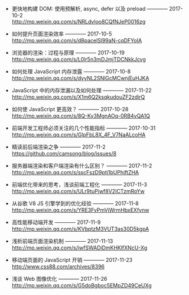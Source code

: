 
- 更快地构建 DOM: 使用预解析, async, defer 以及 preload  ———— 2017-10-2  
http://mp.weixin.qq.com/s/NRLdvloo8CQfNJeP0016zg

- 如何提升页面渲染效率  ———— 2017-10-5  
http://mp.weixin.qq.com/s/d8pacelSl99aN-cqDFYoIA

- 浏览器的渲染：过程与原理  ———— 2017-10-19  
http://mp.weixin.qq.com/s/L0lr5n3mDJmjTDCNkkJcvg

- 如何处理 JavaScript 内存泄露  ———— 2017-10-8  
http://mp.weixin.qq.com/s/dyyNL2SNlGcMCwnjEuHJKA

- JavaScript 中的内存泄漏以及如何处理  ———— 2017-11-22  
http://mp.weixin.qq.com/s/X1m6Q2ksqkudouZF2zdirQ

- 如何使 JavaScript 更高效？  ———— 2017-10-28  
http://mp.weixin.qq.com/s/8Q-Ky3MgnAOq-0RB4yQA1Q

- 前端开发工程师必须关注的几个性能指标   ———— 2017-10-31  
http://mp.weixin.qq.com/s/GlpFbL8X_4F_V7NaALcoHA

- 精读前后端渲染之争   ———— 2017-11-2  
https://github.com/camsong/blog/issues/8

- 服务器端渲染和客户端渲染有什么区别？   ———— 2017-11-2  
http://mp.weixin.qq.com/s/sscFszD9ptj1bUPhiftZHA

- 前端优化带来的思考，浅谈前端工程化  ———— 2017-11-3  
http://mp.weixin.qq.com/s/ULr9tuPjwf8V2ICTzmRoYw

- 从谷歌 V8 JS 引擎学到的优化经验  ———— 2017-11-8  
http://mp.weixin.qq.com/s/YRE3FvPmVjWrmHbxEXfvnw

- 高性能移动端开发   ———— 2017-11-9   
http://mp.weixin.qq.com/s/KVbptzM3VUT3as30D5kgpA

- 浅析前端页面渲染机制  ———— 2017-11-13  
http://mp.weixin.qq.com/s/iwfSWADiDmKHKlfXNcU-Xg

- 移动端页面的 JavaScript 开销 ———— 2017-11-23  
http://www.css88.com/archives/8396

- 浅谈 Web 图像优化 ———— 2017-11-26  
http://mp.weixin.qq.com/s/G5doBgboc5EMpZD49CeUXg

